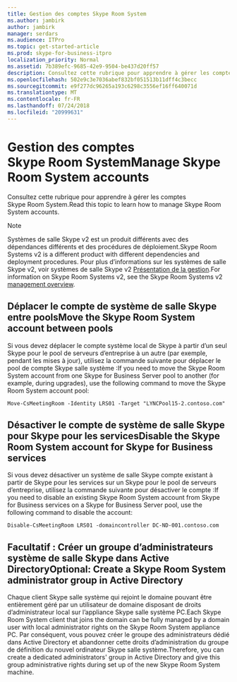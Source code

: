 ```yaml
---
title: Gestion des comptes Skype Room System
ms.author: jambirk
author: jambirk
manager: serdars
ms.audience: ITPro
ms.topic: get-started-article
ms.prod: skype-for-business-itpro
localization_priority: Normal
ms.assetid: 7b389efc-9685-42e9-9504-be437d20ff57
description: Consultez cette rubrique pour apprendre à gérer les comptes Skype Room System.
ms.openlocfilehash: 502e9c3e7036abef832bf051513b11dff4c3becc
ms.sourcegitcommit: e9f277dc96265a193c6298c3556ef16ff640071d
ms.translationtype: MT
ms.contentlocale: fr-FR
ms.lasthandoff: 07/24/2018
ms.locfileid: "20999631"
---
```

# <a name="manage-skype-room-system-accounts"></a><span data-ttu-id="797a2-103">Gestion des comptes Skype Room System</span><span class="sxs-lookup"><span data-stu-id="797a2-103">Manage Skype Room System accounts</span></span>
 
<span data-ttu-id="797a2-104">Consultez cette rubrique pour apprendre à gérer les comptes Skype Room System.</span><span class="sxs-lookup"><span data-stu-id="797a2-104">Read this topic to learn how to manage Skype Room System accounts.</span></span> 

> [!NOTE]
> <span data-ttu-id="797a2-105">Systèmes de salle Skype v2 est un produit différents avec des dépendances différents et des procédures de déploiement.</span><span class="sxs-lookup"><span data-stu-id="797a2-105">Skype Room Systems v2 is a different product with different dependencies and deployment procedures.</span></span> <span data-ttu-id="797a2-106">Pour plus d’informations sur les systèmes de salle Skype v2, voir systèmes de salle Skype v2 [Présentation de la gestion](../../manage/skype-room-systems-v2/skype-room-systems-v2.md).</span><span class="sxs-lookup"><span data-stu-id="797a2-106">For information on Skype Room Systems v2, see the Skype Room Systems v2 [management overview](../../manage/skype-room-systems-v2/skype-room-systems-v2.md).</span></span>
  
## <a name="move-the-skype-room-system-account-between-pools"></a><span data-ttu-id="797a2-107">Déplacer le compte de système de salle Skype entre pools</span><span class="sxs-lookup"><span data-stu-id="797a2-107">Move the Skype Room System account between pools</span></span>

<span data-ttu-id="797a2-108">Si vous devez déplacer le compte système local de Skype à partir d’un seul Skype pour le pool de serveurs d’entreprise à un autre (par exemple, pendant les mises à jour), utilisez la commande suivante pour déplacer le pool de compte Skype salle système :</span><span class="sxs-lookup"><span data-stu-id="797a2-108">If you need to move the Skype Room System account from one Skype for Business Server pool to another (for example, during upgrades), use the following command to move the Skype Room System account pool:</span></span> 
  
```
Move-CsMeetingRoom -Identity LRS01 -Target "LYNCPool15-2.contoso.com"
```

## <a name="disable-the-skype-room-system-account-for-skype-for-business-services"></a><span data-ttu-id="797a2-109">Désactiver le compte de système de salle Skype pour Skype pour les services</span><span class="sxs-lookup"><span data-stu-id="797a2-109">Disable the Skype Room System account for Skype for Business services</span></span>

<span data-ttu-id="797a2-110">Si vous devez désactiver un système de salle Skype compte existant à partir de Skype pour les services sur un Skype pour le pool de serveurs d’entreprise, utilisez la commande suivante pour désactiver le compte :</span><span class="sxs-lookup"><span data-stu-id="797a2-110">If you need to disable an existing Skype Room System account from Skype for Business services on a Skype for Business Server pool, use the following command to disable the account:</span></span> 
  
```
Disable-CsMeetingRoom LRS01 -domaincontroller DC-ND-001.contoso.com
```

## <a name="optional-create-a-skype-room-system-administrator-group-in-active-directory"></a><span data-ttu-id="797a2-111">Facultatif : Créer un groupe d’administrateurs système de salle Skype dans Active Directory</span><span class="sxs-lookup"><span data-stu-id="797a2-111">Optional: Create a Skype Room System administrator group in Active Directory</span></span>

<span data-ttu-id="797a2-112">Chaque client Skype salle système qui rejoint le domaine pouvant être entièrement géré par un utilisateur de domaine disposant de droits d’administrateur local sur l’appliance Skype salle système PC.</span><span class="sxs-lookup"><span data-stu-id="797a2-112">Each Skype Room System client that joins the domain can be fully managed by a domain user with local administrator rights on the Skype Room System appliance PC.</span></span> <span data-ttu-id="797a2-113">Par conséquent, vous pouvez créer le groupe des administrateurs dédié dans Active Directory et abandonner cette droits d’administration du groupe de définition du nouvel ordinateur Skype salle système.</span><span class="sxs-lookup"><span data-stu-id="797a2-113">Therefore, you can create a dedicated administrators' group in Active Directory and give this group administrative rights during set up of the new Skype Room System machine.</span></span>
  


